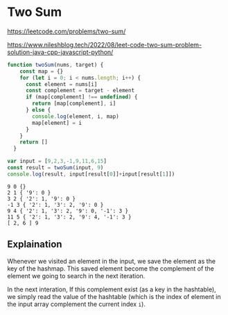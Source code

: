 # Two Sum

https://leetcode.com/problems/two-sum/

https://www.nileshblog.tech/2022/08/leet-code-two-sum-problem-solution-java-cpp-javascript-python/





```js
function twoSum(nums, target) {
    const map = {}
    for (let i = 0; i < nums.length; i++) {
      const element = nums[i]
      const complement = target - element
      if (map[complement] !== undefined) {
        return [map[complement], i]
      } else {
        console.log(element, i, map)
        map[element] = i
      }
    }
    return []
  }

var input = [9,2,3,-1,9,11,6,15]
const result = twoSum(input, 9)
console.log(result, input[result[0]]+input[result[1]])

```

```
9 0 {}
2 1 { '9': 0 }
3 2 { '2': 1, '9': 0 }
-1 3 { '2': 1, '3': 2, '9': 0 }
9 4 { '2': 1, '3': 2, '9': 0, '-1': 3 }
11 5 { '2': 1, '3': 2, '9': 4, '-1': 3 }
[ 2, 6 ] 9
```

## Explaination

Whenever we visited an element in the input, we save the element as the key of the hashmap. This saved element become the  complement of the element we going to search in the next iteration.   

In the next interation, If this complement exist (as a key in the hashtable), we simply read the value of the hashtable (which is the index of element in the input array complement the current index `i`). 
